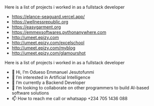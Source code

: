 Here is a list of projects i worked in as a fullstack developer
- https://elance-seaguard.vercel.app/
- https://wellnessrepublic.org
- https://easygarment.org
- https://emmexsoftwares.pythonanywhere.com
- http://umeet.epizy.com
- http://umeet.epizy.com/excelschool
- http://umeet.epizy.com/myblog
- http://umeet.epizy.com/glamourshot

Here is a list of projects i worked in as a fullstack developer


- 👋 Hi, I’m Odueso Emmanuel Jesutofunmi
- 👀 I’m interested in Artificial Intelligence
- 🌱 I’m currently a Backend Developer
- 💞️ I’m looking to collaborate on other programmers to build AI-based software solutions
- 📫 How to reach me call or whatsapp +234 705 1436 088

<!---
EmmexJerebosheth/EmmexJerebosheth is a ✨ special ✨ repository because its `README.md` (this file) appears on your GitHub profile.
You can click the Preview link to take a look at your changes.
--->

